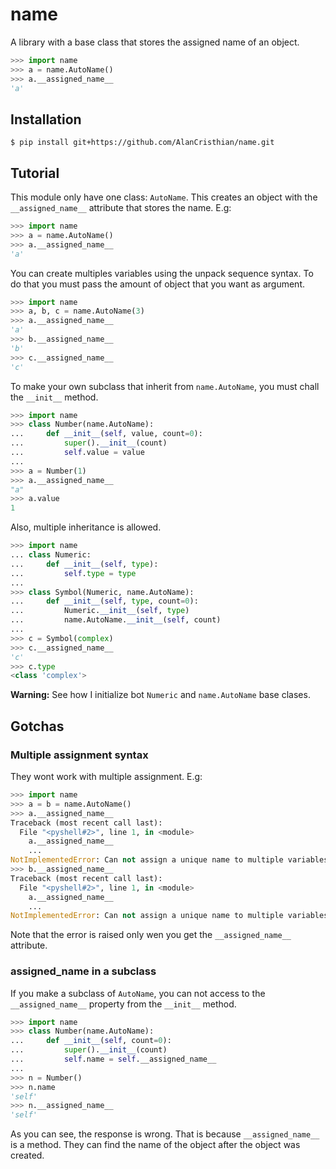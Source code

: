 # name

A library with a base class that stores the assigned name of an object.

```python
>>> import name
>>> a = name.AutoName()
>>> a.__assigned_name__
'a'
```

## Installation

```shell
$ pip install git+https://github.com/AlanCristhian/name.git
```

## Tutorial

This module only have one class: ``AutoName``. This creates an object with the
`__assigned_name__` attribute that stores the name. E.g:

```python
>>> import name
>>> a = name.AutoName()
>>> a.__assigned_name__
'a'
```

You can create multiples variables using the unpack sequence syntax. To do that
you must pass the amount of object that you want as argument.

```python
>>> import name
>>> a, b, c = name.AutoName(3)
>>> a.__assigned_name__
'a'
>>> b.__assigned_name__
'b'
>>> c.__assigned_name__
'c'
```

To make your own subclass that inherit from `name.AutoName`, you must chall
the `__init__` method.

```python
>>> import name
>>> class Number(name.AutoName):
...     def __init__(self, value, count=0):
...         super().__init__(count)
...         self.value = value
...
>>> a = Number(1)
>>> a.__assigned_name__
"a"
>>> a.value
1
```

Also, multiple inheritance is allowed.

```python
>>> import name
... class Numeric:
...     def __init__(self, type):
...         self.type = type
...
>>> class Symbol(Numeric, name.AutoName):
...     def __init__(self, type, count=0):
...         Numeric.__init__(self, type)
...         name.AutoName.__init__(self, count)
...
>>> c = Symbol(complex)
>>> c.__assigned_name__
'c'
>>> c.type
<class 'complex'>
```

**Warning:** See how I initialize bot `Numeric` and `name.AutoName`
base clases.

## Gotchas

### Multiple assignment syntax

They wont work with multiple assignment. E.g:

```python
>>> import name
>>> a = b = name.AutoName()
>>> a.__assigned_name__
Traceback (most recent call last):
  File "<pyshell#2>", line 1, in <module>
    a.__assigned_name__
    ...
NotImplementedError: Can not assign a unique name to multiple variables.
>>> b.__assigned_name__
Traceback (most recent call last):
  File "<pyshell#2>", line 1, in <module>
    a.__assigned_name__
    ...
NotImplementedError: Can not assign a unique name to multiple variables.
```

Note that the error is raised only wen you get the `__assigned_name__`
attribute.

### __assigned_name__ in a subclass

If you make a subclass of `AutoName`, you can not access to the
`__assigned_name__` property from the `__init__` method.


```python
>>> import name
>>> class Number(name.AutoName):
...     def __init__(self, count=0):
...         super().__init__(count)
...         self.name = self.__assigned_name__
...
>>> n = Number()
>>> n.name
'self'
>>> n.__assigned_name__
'self'
```

As you can see, the response is wrong. That is because `__assigned_name__` is a
method. They can find the name of the object after the object was created.
